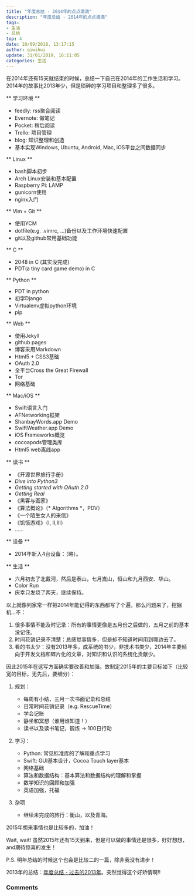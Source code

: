 ```yaml
---
title: "年度总结 - 2014年的点点滴滴"
description: "年度总结 - 2014年的点点滴滴"
tags: 
- 生活
- 总结
top: 4
date: 10/09/2018, 13:17:15
author: qiwihui
update: 31/01/2019, 16:11:05
categories: 生活
---
```


在2014年还有15天就结束的时候，总结一下自己在2014年的工作生活和学习。2014年的故事比2013年少，但是琐碎的学习项目和整理多了很多。
<!--more-->

** 学习环境 **

 - feedly: rss聚合阅读
 - Evernote: 做笔记
 - Pocket: 稍后阅读
 - Trello: 项目管理
 - blog: 知识整理和创造
 - 基本实现Windows, Ubuntu, Android, Mac, iOS平台之间数据同步

** Linux **

 - bash脚本初步
 - Arch Linux安装和基本配置
 - Raspberry Pi: LAMP
 - gunicorn使用
 - nginx入门

** Vim + Git **

 - 使用YCM
 - dotfile(e.g. .vimrc, ...)备份以及工作环境快速配置
 - git以及github常用基础功能

** C **

 - 2048 in C (其实没完成)
 - PDT(a tiny card game demo) in C

** Python **

 - PDT in python 
 - 初学Django
 - Virtualenv虚拟python环境
 - pip

** Web **

 - 使用Jekyll
 - github pages
 - 博客采用Markdown
 - Html5 + CSS3基础
 - OAuth 2.0
 - 全平台Cross the Great Firewall
 - Tor
 - 网络基础

** Mac/iOS **

 - Swift语言入门
 - AFNetworking框架
 - ShanbayWords.app Demo
 - SwiftWeather.app Demo
 - iOS Frameworks概览
 - cocoapods管理类库
 - Html5 web离线app

** 读书 **

 - 《开源世界旅行手册》
 -  _Dive into Python3_
 -  _Getting started with OAuth 2.0_
 -  _Getting Real_
 - 《黑客与画家》
 - 《算法概论》（* Algorithms *，PDV）
 - 《一个陌生女人的来信》
 - 《饥饿游戏》（I, II,III）
 - ......

** 设备 **

 - 2014年新入4台设备：（略）。

** 生活 **

 - 六月初去了北戴河，然后是泰山，七月嵩山，恒山和九月西安、华山。
 - Color Run
 - 庆幸只发烧了两天，继续保持。


以上就像列家常一样把2014年能记得的东西都写了个遍，那么问题来了，挖掘机...不：

 1. 很多事情不能及时记录：所有的事情更像是五月份之后做的，五月之前的基本没记住。
 2. 时间花销记录不清楚：总感觉事情多，但是却不知道时间用到哪边去了。
 3. 看的书太少：没有2013年多，成系统的书少，非技术书类少，2014年主要倾向于开发文档和碎片化的文章，对知识和认识的系统化贡献少。

因此2015年在这写方面确实要改善和加强。故制定2015年的主要目标如下（比较宽的目标，无先后，要细分）：

1. 规划：

    - 每周有小结，三月一次书面记录和总结
    - 日常时间花销记录（e.g. RescueTime）
    - 学会记账
    - 静坐和冥想（谁用谁知道！）
    - 读书以及读书笔记，锻炼 -> 100日行动

2. 学习：

    - Python: 常见标准库的了解和重点学习
    - Swift: GUI基本设计，Cocoa Touch layer基本
    - 网络基础
    - 算法和数据结构：基本算法和数据结构的理解和掌握
    - 数学知识的回顾和加强
    - 英语加强，托福

3. 杂项

    - 继续未完成的旅行：衡山，以及青海。

2015年想来事情也是比较多的，加油！

Wait, wait! 虽然2015年还有15天到来，但是可以做的事情还是很多，好好想想，and期待惊喜的发生！

P.S. 明年总结的时候这个也会是比较二的一篇，除非我没有进步！

2013年的总结：[年度总结 - 过去的2013年](/posts/3)。突然觉得这个好矫情啊!!

### Comments

